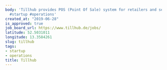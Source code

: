 ```yaml
---
body: 'Tillhub provides POS (Point Of Sale) system for retailers and service providers.
  #startup #operations'
created_at: "2019-06-28"
is_approved: true
job_board_url: https://www.tillhub.de/jobs/
latitude: 52.5031011
longitude: 13.3584261
slug: tillhub
tags:
- startup
- operations
title: Tillhub
---
```


